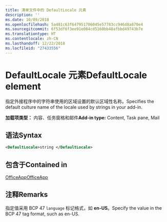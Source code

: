 ```yaml
---
title: 清单文件中的 DefaultLocale 元素
description: ''
ms.date: 10/09/2018
ms.openlocfilehash: 5a481c63f647951706045e57783cc946d8a870e4
ms.sourcegitcommit: 6f53df6f3ee91e084cd5160bb48afbbd49743b7e
ms.translationtype: HT
ms.contentlocale: zh-CN
ms.lasthandoff: 12/22/2018
ms.locfileid: "27433556"
---
```

# <a name="defaultlocale-element"></a><span data-ttu-id="e289f-102">DefaultLocale 元素</span><span class="sxs-lookup"><span data-stu-id="e289f-102">DefaultLocale element</span></span>

<span data-ttu-id="e289f-103">指定外接程序中的字符串使用的区域设置的默认区域性名称。</span><span class="sxs-lookup"><span data-stu-id="e289f-103">Specifies the default culture name of the locale used by strings in your add-in.</span></span>

<span data-ttu-id="e289f-104">**加载项类型：** 内容、任务窗格和邮件</span><span class="sxs-lookup"><span data-stu-id="e289f-104">**Add-in type:** Content, Task pane, Mail</span></span>

## <a name="syntax"></a><span data-ttu-id="e289f-105">语法</span><span class="sxs-lookup"><span data-stu-id="e289f-105">Syntax</span></span>

```XML
<DefaultLocale>string </DefaultLocale>
```

## <a name="contained-in"></a><span data-ttu-id="e289f-106">包含于</span><span class="sxs-lookup"><span data-stu-id="e289f-106">Contained in</span></span>

[<span data-ttu-id="e289f-107">OfficeApp</span><span class="sxs-lookup"><span data-stu-id="e289f-107">OfficeApp</span></span>](officeapp.md)

## <a name="remarks"></a><span data-ttu-id="e289f-108">注释</span><span class="sxs-lookup"><span data-stu-id="e289f-108">Remarks</span></span>

<span data-ttu-id="e289f-109">指定值采用 BCP 47 `language` 标记格式，如 **en-US**。</span><span class="sxs-lookup"><span data-stu-id="e289f-109">Specify the value in the BCP 47   tag format, such as en-US.</span></span>



